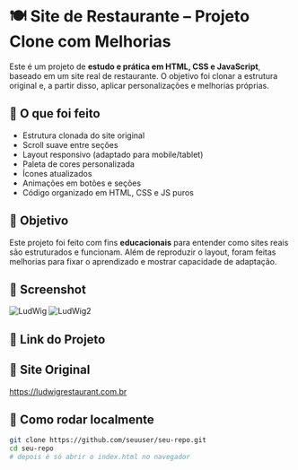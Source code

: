 # 🍽️ Site de Restaurante – Projeto Clone com Melhorias

Este é um projeto de **estudo e prática em HTML, CSS e JavaScript**, baseado em um site real de restaurante. O objetivo foi clonar a estrutura original e, a partir disso, aplicar personalizações e melhorias próprias.

## 🚀 O que foi feito

- Estrutura clonada do site original
- Scroll suave entre seções
- Layout responsivo (adaptado para mobile/tablet)
- Paleta de cores personalizada
- Ícones atualizados
- Animações em botões e seções
- Código organizado em HTML, CSS e JS puros

## 🧠 Objetivo

Este projeto foi feito com fins **educacionais** para entender como sites reais são estruturados e funcionam. Além de reproduzir o layout, foram feitas melhorias para fixar o aprendizado e mostrar capacidade de adaptação.

## 📸 Screenshot
![LudWig](https://github.com/user-attachments/assets/1f18c5c3-6d15-4c91-ad77-b9f052da8bce)
![LudWig2](https://github.com/user-attachments/assets/1f66fc8f-e8cb-474e-8a69-f60debc4bbe6)

## 🔗 Link do Projeto


## 🔗 Site Original
https://ludwigrestaurant.com.br

## 📁 Como rodar localmente

```bash
git clone https://github.com/seuuser/seu-repo.git
cd seu-repo
# depois é só abrir o index.html no navegador


